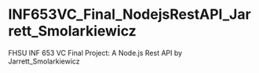 # INF653VC_Final_NodejsRestAPI_Jarrett_Smolarkiewicz
FHSU INF 653 VC Final Project: A Node.js Rest API by Jarrett_Smolarkiewicz
